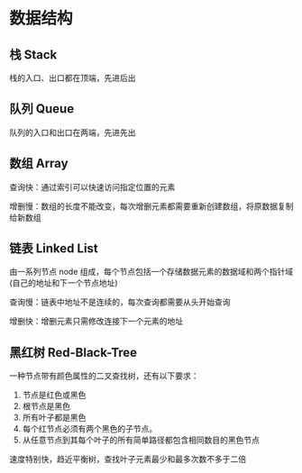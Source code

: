 # 数据结构

## 栈 Stack

栈的入口、出口都在顶端，先进后出

## 队列 Queue

队列的入口和出口在两端，先进先出

## 数组 Array

查询快：通过索引可以快速访问指定位置的元素

增删慢：数组的长度不能改变，每次增删元素都需要重新创建数组，将原数据复制给新数组

## 链表 Linked List

由一系列节点 node 组成，每个节点包括一个存储数据元素的数据域和两个指针域(自己的地址和下一个节点地址)

查询慢：链表中地址不是连续的，每次查询都需要从头开始查询

增删快：增删元素只需修改连接下一个元素的地址

## 黑红树 Red-Black-Tree

一种节点带有颜色属性的二叉查找树，还有以下要求：

1. 节点是红色或黑色
2. 根节点是黑色
3. 所有叶子都是黑色
4. 每个红节点必须有两个黑色的子节点。
5. 从任意节点到其每个叶子的所有简单路径都包含相同数目的黑色节点

速度特别快，趋近平衡树，查找叶子元素最少和最多次数不多于二倍

